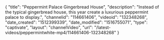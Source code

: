 {
    "title": "Peppermint Palace Gingerbread House",
    "description": "Instead of the typical gingerbread house, this year create a luxurious peppermint palace to display.",
    "channelid": "114661406",
    "videoid": "132348268",
    "date_created": "1512399339",
    "date_modified": "1516755071",
    "type": "captivate",
    "layout": "channelVideo",
    "url": "\/latest-videos\/peppermintwhite-mp4\/114661406-132348268"
}